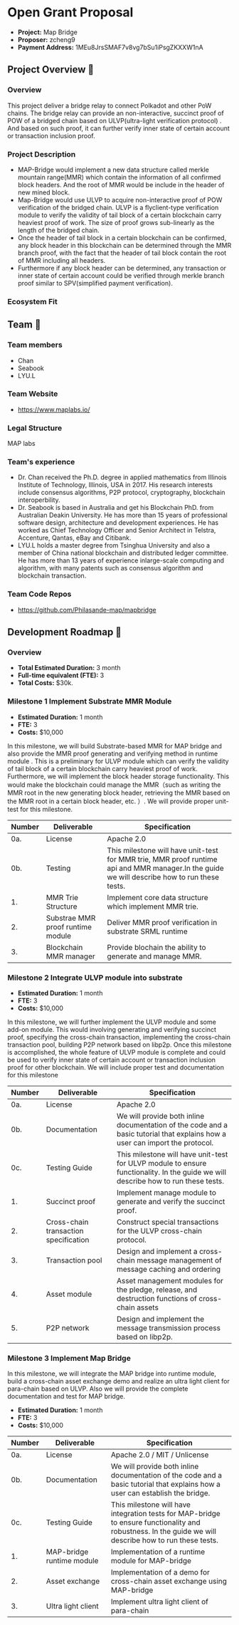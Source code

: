 # Open Grant Proposal

* **Project:** Map Bridge
* **Proposer:**  zcheng9 
* **Payment Address:**  1MEu8JrsSMAF7v8vg7bSu1iPsgZKXXW1nA 

## Project Overview :page_facing_up: 
### Overview

This project deliver a bridge  relay  to connect Polkadot and other PoW chains. The bridge  relay can provide an non-interactive, succinct proof of POW  of a bridged chain based on ULVP(ultra-light verification protocol) .  And based on such proof,  it can further verify  inner state of certain account or transaction inclusion proof. 


### Project Description 
+ MAP-Bridge would implement a new data structure called merkle mountain range(MMR) which contain the information of  all confirmed block headers. And the root of MMR would be include in the header of  new mined block.
+ Map-Bridge would use ULVP to acquire  non-interactive proof of  POW verification of the bridged chain. ULVP is a flyclient-type verification module to verify the validity of tail block of a certain blockchain carry heaviest proof of work.  The size of proof  grows sub-linearly as the length of the bridged chain. 
+ Once the header of tail block in a certain blockchain can be confirmed, any block header in this blockchain can be determined through the MMR branch proof,  with the fact that the header of tail block contain the root of MMR including all headers.
+ Furthermore  if any block header can be determined, any transaction or inner state of certain account could be verified through merkle branch proof similar to SPV(simplified payment verification).

### Ecosystem Fit 
## Team :busts_in_silhouette:

### Team members
* Chan
* Seabook
* LYU.L

### Team Website	
* https://www.maplabs.io/

### Legal Structure 
MAP labs

### Team's experience
* Dr. Chan received the Ph.D. degree in applied mathematics from Illinois Institute of Technology, Illinois, USA in 2017. His research interests include consensus algorithms, P2P protocol, cryptography, blockchain interoperbility. 
* Dr. Seabook is  based in Australia and get his Blockchain PhD. from Australian Deakin University. He has more than 15 years of professional software design, architecture and development experiences. He has worked as Chief Technology Officer and Senior Architect in Telstra, Accenture, Qantas, eBay and Citibank. 
* LYU.L holds a master degree from Tsinghua University and also a member of China national blockchain and distributed ledger committee. He has more than 13 years of experience inlarge-scale computing and algorithm, with many patents such as consensus algorithm and blockchain transaction. 

### Team Code Repos
* https://github.com/Philasande-map/mapbridge



## Development Roadmap :nut_and_bolt: 

### Overview

* **Total Estimated Duration:** 3 month
* **Full-time equivalent (FTE):** 3
* **Total Costs:** $30k.
    ​

### Milestone 1 Implement Substrate MMR Module

* **Estimated Duration:** 1 month
* **FTE:**  3
* **Costs:** $10,000

In this milestone, we will build Substrate-based MMR for MAP bridge and also provide the MMR proof generating and verifying method in runtime module . This is a preliminary for ULVP module which can verify the validity of tail block of a certain blockchain carry heaviest proof of work.  Furthermore, we will implement  the block header storage functionality. This would make the blockchain  could  manage the MMR（such as writing the MMR root in the new generating block header, retrieving the MMR based on the MMR root  in a certain block header, etc. ）. We will provide proper unit-test for this milestone.
    

| Number | Deliverable                          | Specification                                                |
| ------ | ------------------------------------ | ------------------------------------------------------------ |
| 0a. | License | Apache 2.0 |
| 0b. | Testing | This milestone will have unit-test for MMR trie, MMR proof runtime api and MMR manager.In the guide we will describe how to run these tests. |
| 1.     | MMR Trie Structure | Implement core data structure which implement MMR trie. |
| 2.    |  Substrae MMR proof runtime module           |Deliver MMR proof verification in substrate SRML runtime   |
| 3.    | Blockchain MMR manager |   Provide blochain the ability to generate and manage MMR. |

### Milestone 2 Integrate ULVP module into substrate

* **Estimated Duration:** 1 month
* **FTE:**  3
* **Costs:** $10,000

In this milestone, we will further implement the ULVP module and some add-on module. This would involving generating and verifying succinct proof,  specifying the cross-chain transaction, implementing the cross-chain transaction pool, building P2P network based on libp2p. Once this milestone is accomplished, the whole feature of ULVP module is complete and could be used to verify inner state of certain account or transaction inclusion proof for other blockchain. We will include proper test and documentation for this milestone


| Number | Deliverable                       | Specification                                                 |
| ------ | --------------------------------- | ------------------------------------------------------------ |
| 0a. | License | Apache 2.0 |
| 0b. | Documentation | We will provide both inline documentation of the code and a basic tutorial that explains how a user can import the protocol. |
| 0c. | Testing Guide | This milestone will have unit-test for ULVP module to ensure functionality. In the guide we will describe how to run these tests.|
| 1.     | Succinct proof                    | Implement manage module to generate and verify the succinct proof.                          |
| 2.     | Cross-chain transaction specification | Construct special transactions for the ULVP cross-chain protocol. |
| 3.     | Transaction pool                  | Design and implement a cross-chain message management of message caching and ordering |
| 4.     | Asset module                      | Asset management modules for the pledge, release, and destruction functions of cross-chain assets |
| 5.     | P2P network                       | Design and implement the message transmission process based on libp2p. |


### Milestone 3 Implement Map Bridge
In this milestone,  we will integrate the MAP bridge into runtime module, build a cross-chain asset exchange demo and realize an ultra light client for para-chain based on ULVP. Also we will provide the complete documentation and test for MAP bridge. 


* **Estimated Duration:** 1 month
* **FTE:**  3
* **Costs:** $10,000
    ​

| Number | Deliverable         | Specification                                         |
| ------ | ------------------- | ----------------------------------------------------- |
| 0a. | License | Apache 2.0 / MIT / Unlicense |
| 0b. | Documentation | We will provide both inline documentation of the code and a basic tutorial that explains how a user can establish the bridge. |
| 0c. | Testing Guide | This milestone will have integration tests for MAP-bridge to ensure functionality and robustness. In the guide we will describe how to run these tests. |
| 1.     | MAP-bridge runtime module | Implementation of a runtime module for MAP-bridge                 |
| 2.     | Asset exchange     | Implementation of a demo for cross-chain asset exchange using MAP-bridge|
| 3.     | Ultra light client  | Implement ultra light client of para-chain |

